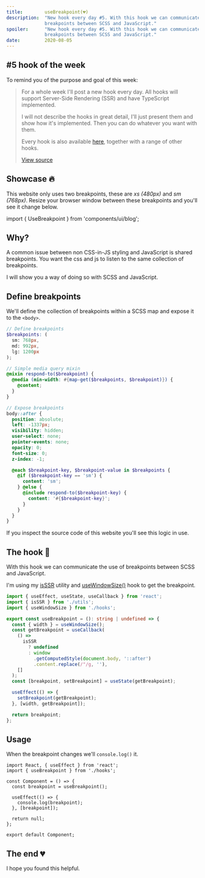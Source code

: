 ```yaml
---
title:        useBreakpoint(💔)
description:  "New hook every day #5. With this hook we can communicate the use of
              breakpoints between SCSS and JavaScript."
spoiler:      "New hook every day #5. With this hook we can communicate the use of
              breakpoints between SCSS and JavaScript."
date:         2020-08-05
---
```


## #5 hook of the week

To remind you of the purpose and goal of this week:

> For a whole week I'll post a new hook every day. All hooks will support Server-Side
> Rendering (SSR) and have TypeScript implemented.
>
> I will not describe the hooks in great detail, I'll just present them and show
> how it's implemented. Then you can do whatever you want with them.
> 
> Every hook is also available [here](https://github.com/gunnarx2/tobbelindstrom.com/tree/master/src/hooks),
> together with a range of other hooks.
>
> [View source](/blog/useMutationObserver/#new-hook-every-day-for-one-week-)

## Showcase 🔥

This website only uses two breakpoints, these are *xs (480px)* and *sm (768px)*.
Resize your browser window between these breakpoints and you'll see it change below.

import { UseBreakpoint } from 'components/ui/blog';

<UseBreakpoint />

## Why?

A common issue between non CSS-in-JS styling and JavaScript is shared breakpoints.
You want the css and js to listen to the same collection of breakpoints.

I will show you a way of doing so with SCSS and JavaScript.

## Define breakpoints

We'll define the collection of breakpoints within a SCSS map and expose it to
the `<body>`.

```scss
// Define breakpoints
$breakpoints: (
  sm: 768px,
  md: 992px,
  lg: 1200px
);

// Simple media query mixin
@mixin respond-to($breakpoint) {
  @media (min-width: #{map-get($breakpoints, $breakpoint)}) {
    @content;
  }
}

// Expose breakpoints
body::after {
  position: absolute;
  left: -1337px;
  visibility: hidden;
  user-select: none;
  pointer-events: none;
  opacity: 0;
  font-size: 0;
  z-index: -1;

  @each $breakpoint-key, $breakpoint-value in $breakpoints {
    @if ($breakpoint-key == 'sm') {
      content: 'sm';
    } @else {
      @include respond-to($breakpoint-key) {
        content: '#{$breakpoint-key}';
      }
    }
  }
}
```

If you inspect the source code of this website you'll see this logic in use.

## The hook 🎣

With this hook we can communicate the use of breakpoints between SCSS and JavaScript.

I'm using my [isSSR](/blog/useMutationObserver/#is-server-side-rendering)
utility and [useWindowSize()](/blog/useWindowSize/) hook to get the breakpoint.

```ts
import { useEffect, useState, useCallback } from 'react';
import { isSSR } from './utils';
import { useWindowSize } from './hooks';

export const useBreakpoint = (): string | undefined => {
  const { width } = useWindowSize();
  const getBreakpoint = useCallback(
    () =>
      isSSR
        ? undefined
        : window
          .getComputedStyle(document.body, '::after')
          .content.replace(/"/g, ''),
    []
  );
  const [breakpoint, setBreakpoint] = useState(getBreakpoint);

  useEffect(() => {
    setBreakpoint(getBreakpoint);
  }, [width, getBreakpoint]);

  return breakpoint;
};
```

## Usage

When the breakpoint changes we'll `console.log()` it.

```tsx
import React, { useEffect } from 'react';
import { useBreakpoint } from './hooks';

const Component = () => {
  const breakpoint = useBreakpoint();

  useEffect(() => {
    console.log(breakpoint);
  }, [breakpoint]);

  return null;
};

export default Component;
```

## The end 💔

I hope you found this helpful.
